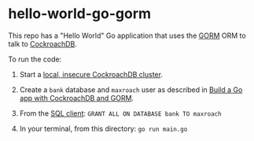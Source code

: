 # hello-world-go-gorm

This repo has a "Hello World" Go application that uses the [GORM](http://gorm.io) ORM to talk to [CockroachDB](https://www.cockroachlabs.com/docs/stable/).

To run the code:

1. Start a [local, insecure CockroachDB cluster](https://www.cockroachlabs.com/docs/stable/start-a-local-cluster.html).

2. Create a `bank` database and `maxroach` user as described in [Build a Go app with CockroachDB and GORM](https://www.cockroachlabs.com/docs/stable/build-a-go-app-with-cockroachdb-gorm.html#insecure).

3. From the [SQL client](https://www.cockroachlabs.com/docs/stable/cockroach-sql.html): `GRANT ALL ON DATABASE bank TO maxroach`

4. In your terminal, from this directory: `go run main.go`
